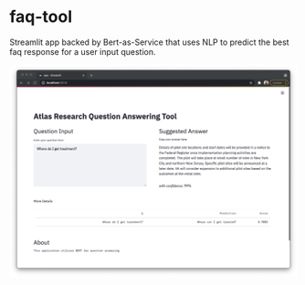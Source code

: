 # faq-tool

Streamlit app backed by Bert-as-Service that uses NLP to predict the best faq response for a user input question.

![faq demo](https://github.com/NicoleJaneway/faq-tool/blob/master/faq-tool.png)
